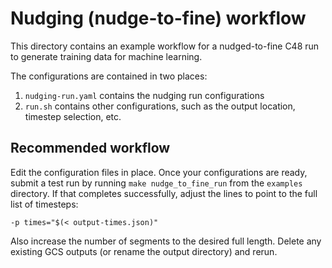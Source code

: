 # Nudging (nudge-to-fine) workflow

This directory contains an example workflow for a nudged-to-fine C48 run to
generate training data for machine learning. 

The configurations are contained in two places:

1. `nudging-run.yaml` contains the nudging run configurations
1. `run.sh` contains other configurations, such as the output location,
   timestep selection, etc.

## Recommended workflow

Edit the configuration files in place. Once your configurations are ready,
submit a test run by running `make nudge_to_fine_run` from the `examples`
directory. If that completes successfully, adjust the lines to point to the 
full list of timesteps:

    -p times="$(< output-times.json)"

Also increase the number of segments to the desired full length. Delete any existing
GCS outputs (or rename the output directory) and rerun.
